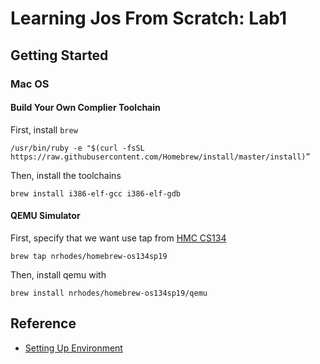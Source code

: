 # Learning Jos From Scratch: Lab1

## Getting Started

### Mac OS

#### Build Your Own Complier Toolchain

First, install `brew`

```
/usr/bin/ruby -e "$(curl -fsSL https://raw.githubusercontent.com/Homebrew/install/master/install)”
```

Then, install the toolchains

```
brew install i386-elf-gcc i386-elf-gdb
```

#### QEMU Simulator

First, specify that we want use tap from [HMC CS134](https://www.cs.hmc.edu/~rhodes/courses/cs134/sp19/)

```shell
brew tap nrhodes/homebrew-os134sp19
```

Then, install qemu with

```
brew install nrhodes/homebrew-os134sp19/qemu
```

## Reference

- [Setting Up Environment](https://www.cs.hmc.edu/~rhodes/courses/cs134/sp19/tools.html)

